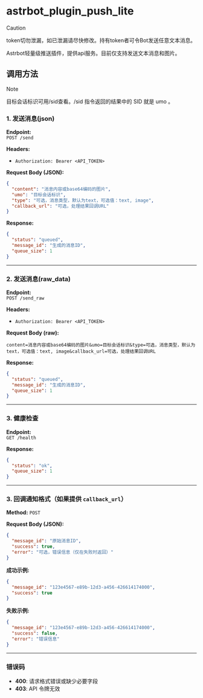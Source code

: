 # astrbot_plugin_push_lite

> [!caution]
> token切勿泄漏，如已泄漏请尽快修改。持有token者可令Bot发送任意文本消息。

Astrbot轻量级推送插件，提供api服务。目前仅支持发送文本消息和图片。

## 调用方法

> [!note]
> 目标会话标识可用/sid查看。/sid 指令返回的结果中的 SID 就是 umo 。

### **1. 发送消息(json)**  
**Endpoint:**  
`POST /send`  

**Headers:**  
- `Authorization: Bearer <API_TOKEN>`  

**Request Body (JSON):**  
```json
{
  "content": "消息内容或base64编码的图片",
  "umo": "目标会话标识",
  "type": "可选，消息类型，默认为text，可选值：text, image",
  "callback_url": "可选，处理结果回调URL"
}
```

**Response:**  
```json
{
  "status": "queued",
  "message_id": "生成的消息ID",
  "queue_size": 1
}
```

---

### **2. 发送消息(raw_data)**  
**Endpoint:**  
`POST /send_raw`  

**Headers:**  
- `Authorization: Bearer <API_TOKEN>`  

**Request Body (raw):**  
```text
content=消息内容或base64编码的图片&umo=目标会话标识&type=可选，消息类型，默认为text，可选值：text, image&callback_url=可选，处理结果回调URL
```

**Response:**  
```json
{
  "status": "queued",
  "message_id": "生成的消息ID",
  "queue_size": 1
}
```

---

### **3. 健康检查**  
**Endpoint:**  
`GET /health`  

**Response:**  
```json
{
  "status": "ok",
  "queue_size": 1
}
```  

---

### **3. 回调通知格式（如果提供 `callback_url`）**  
**Method:** `POST`  

**Request Body (JSON):**  
```json
{
  "message_id": "原始消息ID",
  "success": true,
  "error": "可选，错误信息（仅在失败时返回）"
}
```

**成功示例:**  
```json
{
  "message_id": "123e4567-e89b-12d3-a456-426614174000",
  "success": true
}
```

**失败示例:**  
```json
{
  "message_id": "123e4567-e89b-12d3-a456-426614174000",
  "success": false,
  "error": "错误信息"
}
```

---

### **错误码**  
- **400**: 请求格式错误或缺少必要字段
- **403**: API 令牌无效

